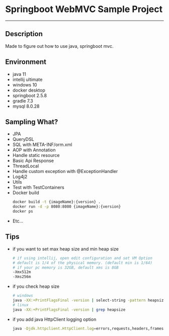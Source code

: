 # Springboot WebMVC Sample Project

---------------------

## Description
Made to figure out how to use java, springboot mvc.

## Environment
- java 11
- intellij ultimate
- windows 10
- docker desktop
- springboot 2.5.8
- gradle 7.3
- mysql 8.0.28

## Sampling What?
- JPA
- QueryDSL
- SQL with META-INF/orm.xml
- AOP with Annotation
- Handle static resource
- Basic Api Response
- ThreadLocal
- Handle custom exception with @ExceptionHandler
- Log4j2
- Utils
- Test with TestContainers
- Docker build
    ```bash
  docker build -t {imageName}:{version} .
  docker run -d -p 8080:8080 {imageName}:{version}
  docker ps
    ```
- Etc...

## Tips
- if you want to set max heap size and min heap size
  ```bash
  # if using intellij, open edit configuration and set VM Option
  # default is 1/4 of the physical memory. (default min is 1/64)
  # if your pc memory is 32GB, default xms is 8GB
  -Xmx512m 
  -Xms256m
  ```
- if you check heap size
  ```bash
  # windows
  java -XX:+PrintFlagsFinal -version | select-string -pattern heapsize
  # linux
  java -XX:+PrintFlagsFinal -version | grep heapsize
  ````  
- if you add java HttpClient logging option
  ```bash
  java -Djdk.httpclient.HttpClient.log=errors,requests,headers,frames[:control:data:window:all],content,ssl,trace,channel,all -jar 
  ```
